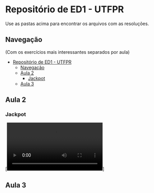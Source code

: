 # Repositório de ED1 - UTFPR

Use as pastas acima para encontrar os arquivos com as resoluções.

## Navegação
(Com os exercícios mais interessantes separados por aula)

- [Repositório de ED1 - UTFPR](#repositório-de-ed1---utfpr)
  - [Navegação](#navegação)
  - [Aula 2](#aula-2)
    - [Jackpot](#jackpot)
  - [Aula 3](#aula-3)


## Aula 2

### Jackpot

[![Vídeo do Jackpot](./aula2/jackpot.mp4)]


## Aula 3

